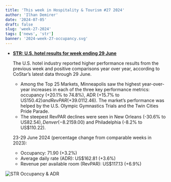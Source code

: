 ```yaml
---
title: 'This week in Hospitality & Tourism #27 2024'
author: 'Ilhan Demirer'
date: '2024-07-05'
draft: false
slug: 'week-27-2024'
tags: ['news', 'str']
banner: '2024-week-27-occupancy.svg'
---
```


- **[STR: U.S. hotel results for week ending 29 June](https://str.com/press-release/us-hotel-results-week-ending-29-june)**

  The U.S. hotel industry reported higher performance results from the previous week and positive comparisons year over year, according to CoStar’s latest data through 29 June.

  - Among the Top 25 Markets, Minneapolis saw the highest year-over-year increases in each of the three key performance metrics: occupancy (+20.1% to 74.8%), ADR (+15.7% to US$150.42) and RevPAR (+39.0% to US$112.46). The market’s performance was helped by the U.S. Olympic Gymnastics Trials and the Twin Cities Pride Parade.
  - The steepest RevPAR declines were seen in New Orleans (-30.6% to US$82.54), Denver (-8.2% to US$159.00) and Philadelphia (-8.2% to US$110.22).

  23-29 June 2024 (percentage change from comparable weeks in 2023):

  - Occupancy: 71.90 (+3.2%)
  - Average daily rate (ADR): US$162.81 (+3.6%)
  - Revenue per available room (RevPAR): US$117.13 (+6.9%)

![STR Occupancy & ADR](/images/blogimages/2024-week-27-occupancy.svg)
